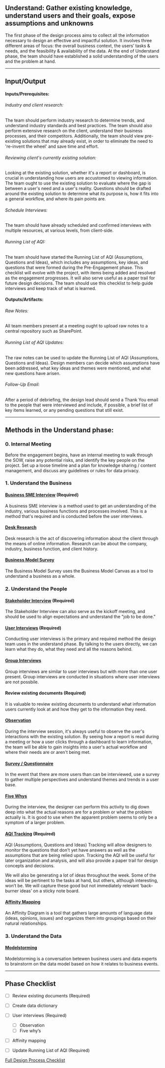 ﻿## Understand: Gather existing knowledge, understand users and their goals, expose assumptions and unknowns

The first phase of the design process aims to collect all the information necessary to design an effective and impactful solution. It involves three different areas of focus: the overall business context, the users’ tasks & needs, and the feasibility & availability of the data. At the end of Understand phase, the team should have established a solid understanding of the users and the problem at hand.

---
## Input/Output

#### Inputs/Prerequisites:

###### Industry and client research: 
The team should perform industry research to determine trends, and understand industry standards and best practices.
The team should also perform extensive research on the client, understand their business processes, and their competitors.
Additionally, the team should view pre-existing solutions that may already exist, in order to eliminate the need to 're-invent the wheel' and save time and effort. 

###### Reviewing client's currently existing solution:
Looking at the existing solution, whether it's a report or dashboard, is crucial in understanding how users are accustomed to viewing information. The team ought to use the existing solution to evaluate where the gap is between a user's need and a user's reality. 
Questions should be drafted around the existing solution to determine what its purpose is, how it fits into a general workflow, and where its pain points are.

###### Schedule Interviews: 
The team should have already scheduled and confirmed interviews with multiple resources, at various levels, from client-side.

###### Running List of AQI:
The team should have started the Running List of AQI (Assumptions, Questions and Ideas), which includes any assumptions, key ideas, and questions that were formed during the Pre-Engagement phase. This checklist will evolve with the project, with items being added and resolved as the engagement progresses. It will also serve useful as a paper trail for future design decisions.
The team should use this checklist to help guide interviews and keep track of what is learned.

#### Outputs/Artifacts: 

###### Raw Notes:
All team members present at a meeting ought to upload raw notes to a central repository such as SharePoint. 

###### Running List of AQI Updates:
The raw notes can be used to update the Running List of AQI (Assumptions, Questions and Ideas). Design members can decide which assumptions have been addressed, what key ideas and themes were mentioned, and what new questions have arisen. 

###### Follow-Up Email:
After a period of debriefing, the design lead should send a Thank You email to the people that were interviewed and include, if possible, a brief list of key items learned, or any pending questions that still exist. 

---

## Methods in the Understand phase:

### 0. Internal Meeting

Before the engagement begins, have an internal meeting to walk through the SOW, raise any potential risks, and identify the key people on the project. Set up a loose timeline and a plan for knowledge sharing / content management, and discuss any guidelines or rules for data privacy.

### 1. Understand the Business

#### [Business SME Interview](../1-Understand/Methods/business-SME-interview.md) (Required)

A business SME interview is a method used to get an understanding of the industry, various business functions and processes involved. This is a method that's required and is conducted before the user interviews.

#### [Desk Research](../1-Understand/Methods/desk-research.md)

Desk research is the act of discovering information about the client through the means of online information. Research can be about the company, industry, business function, and client history.

#### [Business Model Survey](../1-Understand/Methods/business-model-survey.md) 

The Business Model Survey uses the Business Model Canvas as a tool to understand a business as a whole.

### 2. Understand the People

#### [Stakeholder Interview](../1-Understand/Methods/stakeholder-interview.md) (Required)

The Stakeholder Interview can also serve as the kickoff meeting, and should be used to align expectations and understand the "job to be done." 

#### [User Interviews](../1-Understand/Methods/user-interviews.md) (Required)

Conducting user interviews is the primary and required method the design team uses in the understand phase. By talking to the users directly, we can learn what they do, what they need and all the reasons behind. 


#### [Group Interviews](../1-Understand/Methods/group-interviews.md)

Group interviews are similar to user interviews but with more than one user present. Group interviews are conducted in situations where user interviews are not possbile. 

#### Review existing documents (Required)

It is valuable to review existing documents to understand what information users currently look at and how they get to the information they need. 

#### [Observation](../1-Understand/Methods/observation.md)

During the interview session, it's always useful to observe the user's interactions with the existing solution. By seeing how a report is read during a meeting or how a user clicks through a dashboard to learn information, the team will be able to gain insights into a user's actual workflow and where their needs are or aren't being met. 

#### [Survey / Questionnaire](../1-Understand/Methods/survey.md)

In the event that there are more users than can be interviewed, use a survey to gather multiple perspectives and understand themes and trends in a user base. 

#### [Five Whys](../1-Understand/Methods/five-whys.md)

During the interview, the designer can perform this activity to dig down deep into what the actual reasons are for a
problem or what the problem actually is. It is good to use when the apparent problem seems to only be a symptom of a larger problem. 

#### [AQI Tracking](../1-Understand/Methods/aqi-tracking.md) (Required)

AQI (Assumptions, Questions and Ideas) Tracking will allow designers to monitor the questions that don't yet have answers as well as the assumptions that are being relied upon. Tracking the AQI will be useful for later organization and analysis, and will also provide a paper trail for design concepts and decisions. 

We will also be generating a lot of ideas throughout the week. Some of the ideas will be pertinent to the tasks at hand, but others, although interesting, won’t be. We will capture these good but not immediately relevant ‘back-burner ideas’ on a sticky note board.

#### [Affinity Mapping](../1-Understand/Methods/affinity-mapping.md)
An Affinity Diagram is a tool that gathers large amounts of language data (ideas,
opinions, issues) and organizes them into groupings based on their natural
relationships.

### 3. Understand the Data

#### [Modelstorming](../1-Understand/Methods/modelstorming.md)
Modelstorming is a conversation betewen business users and data experts to brainstorm on the data model based on how it relates to business events. 

---
## Phase Checklist

- [ ] Review existing documents (Required)
- [ ] Create data dictionary
- [ ] User interviews (Required)
  - [ ] Observation
  - [ ] Five why’s
- [ ] Affinity mapping 
- [ ] Update Running List of AQI (Required)


[Full Design Process Checklist](../Design-Process-Checklist.md)


